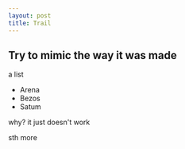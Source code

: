 ```yaml
---
layout: post
title: Trail
---
```


## Try to mimic the way it was made

a list

* Arena
* Bezos
* Satum

why? it just doesn't work

sth more